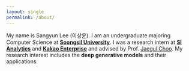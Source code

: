```yaml
---
layout: single
permalink: /about/
---
```



My name is Sangyun Lee (이상윤). I am an undergraduate majoring Computer Science at <a href="http://eng.ssu.ac.kr" target="_blank"><strong>Soongsil University</strong></a>. I was a research intern at <a href="https://www.si-analytics.ai/eng" target="_blank"><strong>SI Analytics</strong></a> and <a href="https://www.kakaoenterprise.com/" target="_blank"><strong>Kakao Enterprise</strong></a> and advised by Prof. [Jaegul Choo](https://sites.google.com/site/jaegulchoo/). My research interest includes the <strong>deep generative models</strong> and their applications.
